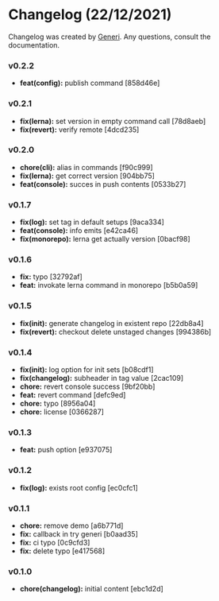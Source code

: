 # Changelog (22/12/2021)

Changelog was created by [Generi](https://github.com/Novout/generi). Any questions, consult the documentation.

### v0.2.2

* **feat(config):** publish command [858d46e]

### v0.2.1

* **fix(lerna):** set version in empty command call [78d8aeb]
* **fix(revert):** verify remote [4dcd235]

### v0.2.0

* **chore(cli):** alias in commands [f90c999]
* **fix(lerna):** get correct version [904bb75]
* **feat(console):** succes in push contents [0533b27]

### v0.1.7

* **fix(log):** set tag in default setups [9aca334]
* **feat(console):** info emits [e42ca46]
* **fix(monorepo):** lerna get actually version [0bacf98]

### v0.1.6

* **fix:** typo [32792af]
* **feat:** invokate lerna command in monorepo [b5b0a59]

### v0.1.5

* **fix(init):** generate changelog in existent repo [22db8a4]
* **fix(revert):** checkout delete unstaged changes [994386b]

### v0.1.4

* **fix(init):** log option for init sets [b08cdf1]
* **fix(changelog):** subheader in tag value [2cac109]
* **chore:** revert console success [9bf20bb]
* **feat:** revert command [defc9ed]
* **chore:** typo [8956a04]
* **chore:** license [0366287]

### v0.1.3

* **feat:** push option [e937075]

### v0.1.2

* **fix(log):** exists root config [ec0cfc1]

### v0.1.1

* **chore:** remove demo [a6b771d]
* **fix:** callback in try generi [b0aad35]
* **fix:** ci typo [0c9cfd3]
* **fix:** delete typo [e417568]

### v0.1.0

* **chore(changelog):** initial content [ebc1d2d]
